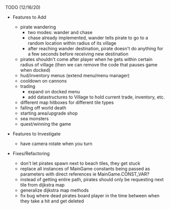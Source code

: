 TODO (12/16/20)
- Features to Add
    - pirate wandering 
        - two modes: wander and chase
        - chase already implemented, wander tells pirate to go to a random location within radius of its village
        - after reaching wander destination, pirate doesn't do anything for a few seconds before receiving new destination
    - pirates shouldn't come after player when he gets within certain radius of village (then we can remove the code that pauses game when docked)
    - hud/inventory menus (extend menu/menu manager)
    - cooldown on cannons
    - trading 
        - expand on docked menu
        - add datastructures to Village to hold current trade, inventory, etc.
    - different map hitboxes for different tile types
    - falling off world death
    - starting area/upgrade shop
    - sea monsters
    - quest/winning the game
    
- Features to Investigate
    - have camera rotate when you turn

- Fixes/Refactoring
    - don't let pirates spawn next to beach tiles, they get stuck
    - replace all instances of MainGame constants being passed as parameters with direct references ie MainGame.CONST_VAR?
    - instead of getting entire path, pirates should only be requesting next tile from dijkstra map
    - generalize dijkstra map methods
    - fix bug where dead pirates board player in the time between when they take a hit and get deleted
